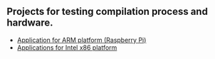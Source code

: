 Projects for testing compilation process and hardware.
------------------------------------------------------

 - [Application for ARM platform (Raspberry Pi)](ARM-Raspberry_Pi/Test_1/README.md)
 - [Applications for Intel x86 platform](Ix386-PC/README.md)